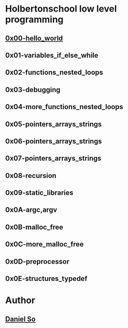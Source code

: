 # Holbertonschool low level programming #

## [0x00-hello_world](./0x00-hello_world)

## 0x01-variables_if_else_while

## 0x02-functions_nested_loops

## 0x03-debugging

## 0x04-more_functions_nested_loops

## 0x05-pointers_arrays_strings

## 0x06-pointers_arrays_strings

## 0x07-pointers_arrays_strings

## 0x08-recursion

## 0x09-static_libraries

## 0x0A-argc,argv

## 0x0B-malloc_free

## 0x0C-more_malloc_free

## 0x0D-preprocessor

## 0x0E-structures_typedef

# Author

## [Daniel So](http://github.com/djso89)
